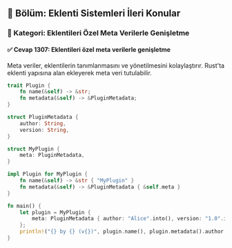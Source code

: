 ## 📘 Bölüm: Eklenti Sistemleri İleri Konular  
### 🔹 Kategori: Eklentileri Özel Meta Verilerle Genişletme  
#### ✅ Cevap 1307: Eklentileri özel meta verilerle genişletme

Meta veriler, eklentilerin tanımlanmasını ve yönetilmesini kolaylaştırır. Rust'ta eklenti yapısına alan ekleyerek meta veri tutulabilir.

```rust
trait Plugin {
    fn name(&self) -> &str;
    fn metadata(&self) -> &PluginMetadata;
}

struct PluginMetadata {
    author: String,
    version: String,
}

struct MyPlugin {
    meta: PluginMetadata,
}

impl Plugin for MyPlugin {
    fn name(&self) -> &str { "MyPlugin" }
    fn metadata(&self) -> &PluginMetadata { &self.meta }
}

fn main() {
    let plugin = MyPlugin {
        meta: PluginMetadata { author: "Alice".into(), version: "1.0".into() },
    };
    println!("{} by {} (v{})", plugin.name(), plugin.metadata().author, plugin.metadata().version);
}
```
